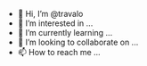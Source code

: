 - 👋 Hi, I’m @travalo
- 👀 I’m interested in ...
- 🌱 I’m currently learning ...
- 💞️ I’m looking to collaborate on ...
- 📫 How to reach me ...

<!---
travalo/travalo is a ✨ special ✨ repository because its `README.md` (this file) appears on your GitHub profile.
You can click the Preview link to take a look at your changes.
--->
